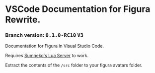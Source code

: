 # VSCode Documentation for Figura Rewrite.
### Branch version: <kbd>**0.1.0-RC10**</kbd> <kbd>**V3**</kbd>

Documentation for Figura in Visual Studio Code.

Requires [Sumneko's Lua Server](https://marketplace.visualstudio.com/items?itemName=sumneko.lua) to work.

Extract the contents of the `/src` folder to your figura avatars folder.
